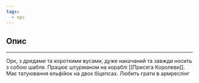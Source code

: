```yaml
---
tags:
  - npc
---
```

## Опис
---
Орк, з дредами та короткими вусами, дуже накачаний та завжди носить з собою шабля. Працює штурманом на кораблі [[Присяга Королеви]]. Має татуювання ельфійок на двох біцепсах. Любить грати в армреслінг  